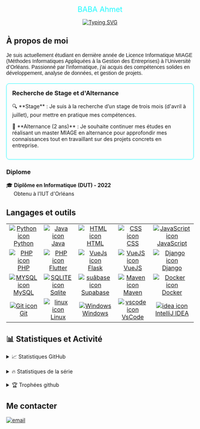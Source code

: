 <div style="text-align: center; color: #20FAFFFF;">
  <a href="https://github.com/ahmet40" style="color: #20FAFFFF; text-decoration: none;font-size: 20px;">
    BABA Ahmet 
  </a>
    
  <a href="https://git.io/typing-svg"><img src="https://readme-typing-svg.demolab.com?font=Fira+Code&duration=6000&pause=1000&color=20FAFFFF&background=FFFFFF00&center=true&vCenter=true&random=true&width=435&lines=Bonjour%2C+tout+le+monde" alt="Typing SVG" /></a>
</div>

<div style="font-size: 14px;">
    <h2>À propos de moi</h2>
    <div style=" margin: auto; font-family: Arial, sans-serif;">
        <p>
            Je suis actuellement étudiant en dernière année de Licence Informatique MIAGE (Méthodes Informatiques Appliquées à la Gestion des Entreprises) à l’Université d’Orléans. Passionné par l'informatique, j'ai acquis des compétences solides en développement, analyse de données, et gestion de projets.
        </p>
    </div>
    <div style="margin-top: 20px; padding: 15px; border: 1px solid #20FAFFFF; border-radius: 8px;">
        <h3 style=" margin-top: 0;">Recherche de Stage et d'Alternance</h3>
        <p>
        🔍 **Stage** : Je suis à la recherche d’un stage de trois mois (d'avril à juillet),  pour mettre en pratique mes compétences.
        </p>
        <p>
        💼 **Alternance (2 ans)** : Je souhaite continuer mes études en réalisant un master MIAGE en alternance pour approfondir mes connaissances tout en travaillant sur des projets concrets en entreprise.
        </p>
    </div>
    <h3>Diplome</h3>
    <ul style="list-style-type: none; padding: 0;">
        <li>🎓 <strong>Diplôme en Informatique (DUT) - 2022</strong> 
            <br>  <span style="padding-left: 20px;">Obtenu à l’IUT d'Orléans</span>
        </li>
    </ul>
</div>

## Langages et outils
   
<table style="width: 100%;">
    <tr>
        <td style="text-align: center;">
            <a href="https://skillicons.dev">
                <img src="https://skillicons.dev/icons?i=python" alt="Python icon">
                <br>Python
            </a>
        </td>
        <td style="text-align: center;">
            <a href="https://skillicons.dev">
                <img src="https://skillicons.dev/icons?i=java" alt="Java icon">
                <br>Java
            </a>
        </td>
        <td style="text-align: center;">
            <a href="https://skillicons.dev">
                <img src="https://skillicons.dev/icons?i=html" alt="HTML icon">
                <br>HTML
            </a>
        </td>
        <td style="text-align: center;">
            <a href="https://skillicons.dev">
                <img src="https://skillicons.dev/icons?i=css" alt="CSS icon">
                <br>CSS
            </a>
        </td>
        <td style="text-align: center;">
            <a href="https://skillicons.dev">
                <img src="https://skillicons.dev/icons?i=javascript" alt="JavaScript icon">
                <br>JavaScript
            </a>
        </td>
    </tr>
    <tr>
        <td style="text-align: center;">
            <a href="https://skillicons.dev">
                <img src="https://skillicons.dev/icons?i=php" alt="PHP icon">
                <br>PHP
            </a>
        </td>
        <td style="text-align: center;">
            <a href="https://skillicons.dev">
                <img src="https://skillicons.dev/icons?i=flutter" alt="PHP icon">
                <br>Flutter
            </a>
        </td>
        <td style="text-align: center;">
            <a href="https://skillicons.dev">
                <img src="https://skillicons.dev/icons?i=flask" alt="VueJs icon">
                <br>Flask
            </a>
        </td>
        <td style="text-align: center;">
            <a href="https://skillicons.dev">
                <img src="https://skillicons.dev/icons?i=vuejs" alt="VueJS icon">
                <br>VueJS
            </a>
        </td>
        <td style="text-align: center;">
            <a href="https://skillicons.dev">
                <img src="https://skillicons.dev/icons?i=django" alt="Django icon">
                <br>Django
            </a>
        </td>
    </tr>
    <tr>
        <td style="text-align: center;">
            <a href="https://skillicons.dev">
                <img src="https://skillicons.dev/icons?i=mysql" alt="MYSQL icon">
                <br>MySQL
            </a>
        </td>
        <td style="text-align: center;">
            <a href="https://skillicons.dev">
                <img src="https://skillicons.dev/icons?i=sqlite" alt="SQLITE icon">
                <br>Sqlite
            </a>
        </td>
                <td style="text-align: center;">
            <a href="https://skillicons.dev">
                <img src="https://skillicons.dev/icons?i=supabase" alt="suâbase icon">
                <br>Supabase
            </a>
        </td>
        <td style="text-align: center;">
            <a href="https://skillicons.dev">
                <img src="https://skillicons.dev/icons?i=maven" alt="Maven icon">
                <br>Maven
            </a>
        </td>
        <td style="text-align: center;">
            <a href="https://skillicons.dev">
                <img src="https://skillicons.dev/icons?i=docker" alt="Docker icon">
                <br>Docker
            </a>
        </td>
    </tr>
        <tr>
        <td style="text-align: center;">
            <a href="https://skillicons.dev">
                <img src="https://skillicons.dev/icons?i=git" alt="Git icon">
                <br>Git
            </a>
        </td>
        <td style="text-align: center;">
            <a href="https://skillicons.dev">
                <img src="https://skillicons.dev/icons?i=linux" alt="linux icon">
                <br>Linux
            </a>
        </td>
        <td style="text-align: center;">
            <a href="https://skillicons.dev">
                <img src="https://skillicons.dev/icons?i=windows" alt="Windows">
                <br>Windows
            </a>
        </td>
        <td style="text-align: center;">
            <a href="https://skillicons.dev">
                <img src="https://skillicons.dev/icons?i=vscode" alt="vscode icon">
                <br>VsCode
            </a>
        </td>
        <td style="text-align: center;">
            <a href="https://skillicons.dev">
                <img src="https://skillicons.dev/icons?i=idea" alt="idea icon">
                <br>IntelliJ IDEA
            </a>
        </td>
    </tr>
</table>


## 📊 Statistiques et Activité

<details>
<summary>📈 Statistiques GitHub</summary>
<br/>

<a href="https://github.com/anuraghazra/github-readme-stats"><img alt="Yannis's Github Stats" src="https://github-readme-stats.vercel.app/api/?username=ahmet40&show_icons=true&count_private=true&theme=radical" height="192px"/></a>

</details>
<br/>

<details>
<summary>🔥 Statistiques de la série</summary>
<br/>

<img src="https://github-readme-streak-stats.herokuapp.com/?user=ahmet40&theme=dark">
</details>
<br/>

<details>
<summary>🏆 Trophées github</summary>
<br/>

[![trophy](https://github-profile-trophy.vercel.app/?username=ahmet40&theme=onedark)](https://github.com/ryo-ma/github-profile-trophy)

</details>


## Me contacter
<div>
   
<a href="https://mail.google.com/mail/u/0/?fs=1&tf=cm&source=mailto&to=ahmet.baba@etu.univ-orleans.fr">
    <img src="https://img.shields.io/badge/Gmail-lightgrey?style=for-the-badge&logo=gmail" alt="email">
</a>
</div>